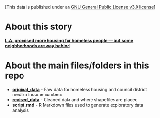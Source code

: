 [This data is published under an [GNU General Public License v3.0 license](https://github.com/datadesk/packages/blob/master/LICENSE)]

# About this story

**[L.A. promised more housing for homeless people — but some neighborhoods are way behind
](https://www.latimes.com/local/lanow/la-me-ln-homeless-housing-hhh-20190320-story.html)**

# About the main files/folders in this repo

* **[original_data](original_data)** - Raw data for homeless housing and council district median income numbers
* **[revised_data](revised_data)** - Cleaned data and where shapefiles are placed
* **script.rmd** - R Markdown files used to generate exploratory data analysis

